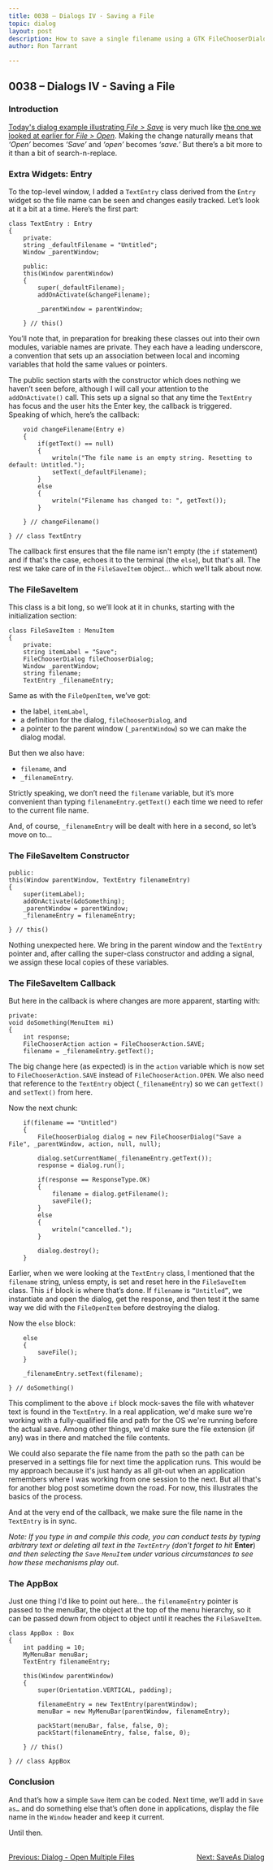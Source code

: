 ```yaml
---
title: 0038 – Dialogs IV - Saving a File
topic: dialog
layout: post
description: How to save a single filename using a GTK FileChooserDialog - a D-language tutorial.
author: Ron Tarrant

---
```


## 0038 – Dialogs IV - Saving a File

### Introduction

[Today's dialog example illustrating *File > Save*](https://github.com/rontarrant/gtkDcoding/blob/master/013_dialogs/dialog_013_04_file_save.d) is very much like [the one we looked at earlier for *File > Open*](https://github.com/rontarrant/gtkDcoding/blob/master/013_dialogs/dialog_013_02_file_open_single.d). Making the change naturally means that *‘Open’* becomes *‘Save’* and *‘open’* becomes *‘save.’* But there’s a bit more to it than a bit of search-n-replace.

### Extra Widgets: Entry

To the top-level window, I added a `TextEntry` class derived from the `Entry` widget so the file name can be seen and changes easily tracked. Let’s look at it a bit at a time. Here’s the first part:

	class TextEntry : Entry
	{
		private:
		string _defaultFilename = "Untitled";
		Window _parentWindow;
		
		public:
		this(Window parentWindow)
		{
			super(_defaultFilename);
			addOnActivate(&changeFilename);
			
			_parentWindow = parentWindow;
			
		} // this()


You’ll note that, in preparation for breaking these classes out into their own modules, variable names are private. They each have a leading underscore, a convention that sets up an association between local and incoming variables that hold the same values or pointers.

The public section starts with the constructor which does nothing we haven’t seen before, although I will call your attention to the `addOnActivate()` call. This sets up a signal so that any time the `TextEntry` has focus and the user hits the Enter key, the callback is triggered. Speaking of which, here’s the callback:

		void changeFilename(Entry e)
		{
			if(getText() == null)
			{
				writeln("The file name is an empty string. Resetting to default: Untitled.");
				setText(_defaultFilename);
			}
			else
			{
				writeln("Filename has changed to: ", getText());
			}
			
		} // changeFilename()
	
	} // class TextEntry

The callback first ensures that the file name isn't empty (the `if` statement) and if that's the case, echoes it to the terminal (the `else`), but that's all. The rest we take care of in the `FileSaveItem` object… which we’ll talk about now.

### The FileSaveItem

This class is a bit long, so we’ll look at it in chunks, starting with the initialization section:

	class FileSaveItem : MenuItem
	{
		private:
		string itemLabel = "Save";
		FileChooserDialog fileChooserDialog;
		Window _parentWindow;
		string filename;
		TextEntry _filenameEntry;

Same as with the `FileOpenItem`, we’ve got:

- the label, `itemLabel`,
- a definition for the dialog, `fileChooserDialog`, and
- a pointer to the parent window (`_parentWindow`) so we can make the dialog modal.

But then we also have:

- `filename`, and
- `_filenameEntry`.

Strictly speaking, we don’t need the `filename` variable, but it’s more convenient than typing `filenameEntry.getText()` each time we need to refer to the current file name.

And, of course, `_filenameEntry` will be dealt with here in a second, so let’s move on to…

### The FileSaveItem Constructor

	public:
	this(Window parentWindow, TextEntry filenameEntry)
	{
		super(itemLabel);
		addOnActivate(&doSomething);
		_parentWindow = parentWindow;
		_filenameEntry = filenameEntry;
		
	} // this()

Nothing unexpected here. We bring in the parent window and the `TextEntry` pointer and, after calling the super-class constructor and adding a signal, we assign these local copies of these variables.

### The FileSaveItem Callback

But here in the callback is where changes are more apparent, starting with:

	private:
	void doSomething(MenuItem mi)
	{
		int response;
		FileChooserAction action = FileChooserAction.SAVE;
		filename = _filenameEntry.getText();

The big change here (as expected) is in the `action` variable which is now set to `FileChooserAction.SAVE` instead of `FileChooserAction.OPEN`. We also need that reference to the `TextEntry` object (`_filenameEntry`) so we can `getText()` and `setText()` from here.

Now the next chunk:

		if(filename == "Untitled")
		{
			FileChooserDialog dialog = new FileChooserDialog("Save a File", _parentWindow, action, null, null);

			dialog.setCurrentName(_filenameEntry.getText());
			response = dialog.run();
			
			if(response == ResponseType.OK)
			{
				filename = dialog.getFilename();
				saveFile();
			}
			else
			{
				writeln("cancelled.");
			}
	
			dialog.destroy();		
		}

Earlier, when we were looking at the `TextEntry` class, I mentioned that the `filename` string, unless empty, is set and reset here in the `FileSaveItem` class. This `if` block is where that’s done. If `filename` is `“Untitled”`, we instantiate and open the dialog, get the response, and then test it the same way we did with the `FileOpenItem` before destroying the dialog.

Now the `else` block:

		else
		{
			saveFile();
		}

		_filenameEntry.setText(filename);
				
	} // doSomething()

This compliment to the above `if` block mock-saves the file with whatever text is found in the `TextEntry`. In a real application, we'd make sure we're working with a fully-qualified file and path for the OS we're running before the actual save. Among other things, we'd make sure the file extension (if any) was in there and matched the file contents.

We could also separate the file name from the path so the path can be preserved in a settings file for next time the application runs. This would be my approach because it's just handy as all git-out when an application remembers where I was working from one session to the next. But all that's for another blog post sometime down the road. For now, this illustrates the basics of the process.

And at the very end of the callback, we make sure the file name in the `TextEntry` is in sync. 

*Note: If you type in and compile this code, you can conduct tests by typing arbitrary text or deleting all text in the `TextEntry` (don’t forget to hit* **Enter**) *and then selecting the `Save` `MenuItem` under various circumstances to see how these mechanisms play out.*

### The AppBox

Just one thing I'd like to point out here... the `filenameEntry` pointer is passed to the menuBar, the object at the top of the menu hierarchy, so it can be passed down from object to object until it reaches the `FileSaveItem`.

	class AppBox : Box
	{
		int padding = 10;
		MyMenuBar menuBar;
		TextEntry filenameEntry;
		
		this(Window parentWindow)
		{
			super(Orientation.VERTICAL, padding);
	
			filenameEntry = new TextEntry(parentWindow);
			menuBar = new MyMenuBar(parentWindow, filenameEntry);
	
			packStart(menuBar, false, false, 0);
			packStart(filenameEntry, false, false, 0);		
			
		} // this()
		
	} // class AppBox


### Conclusion

And that’s how a simple `Save` item can be coded. Next time, we’ll add in `Save as…` and do something else that’s often done in applications, display the file name in the `Window` header and keep it current.

Until then.


<BR>
<div style="float: left;">
	<a href="https://gtkdcoding.com/2019/05/21/0037-file-open-multiple.html">Previous: Dialog - Open Multiple Files</a>
</div>
<div style="float: right;">
	<a href="https://gtkdcoding.com/2019/05/28/0039-file-save-as-dialog.html">Next: SaveAs Dialog</a>
</div>
<BR>
